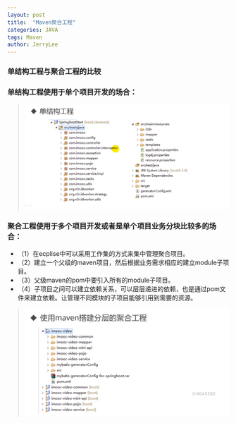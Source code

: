 ```yaml
---
layout: post
title:  "Maven聚合工程"
categories: JAVA
tags: Maven
author: JerryLee
---
```

### 单结构工程与聚合工程的比较
### 单结构工程使用于单个项目开发的场合：
> ![嘻嘻嘻](/images/maven/dan.png)

### 聚合工程使用于多个项目开发或者是单个项目业务分块比较多的场合：
- （1）在ecplise中可以采用工作集的方式来集中管理聚合项目。
- （2）建立一个父级的maven项目，然后根据业务需求相应的建立module子项目。
- （3）父级maven的pom中要引入所有的module子项目。
- （4）子项目之间可以建立依赖关系，可以层层递进的依赖，也是通过pom文件来建立依赖。让管理不同模块的子项目能够引用到需要的资源。
> ![嘻嘻嘻](/images/maven/duo.png)
